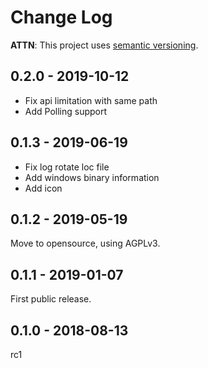 # Change Log

**ATTN**: This project uses [semantic versioning](http://semver.org/).

## 0.2.0 - 2019-10-12
- Fix api limitation with same path
- Add Polling support

## 0.1.3 - 2019-06-19
- Fix log rotate loc file
- Add windows binary information
- Add icon

## 0.1.2 - 2019-05-19
Move to opensource, using AGPLv3.

## 0.1.1 - 2019-01-07
First public release.

## 0.1.0 - 2018-08-13
rc1
